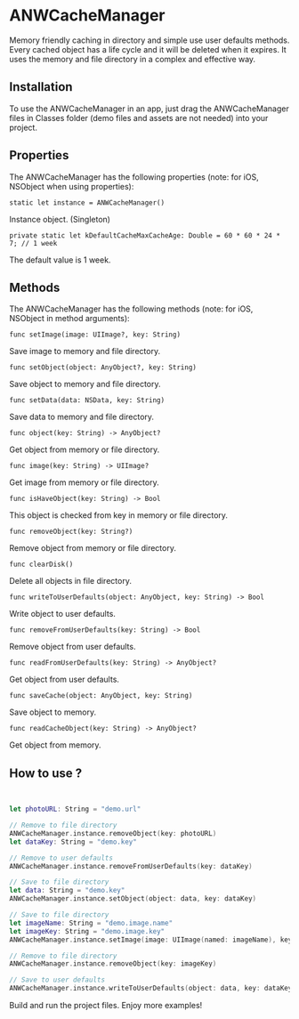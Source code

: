 # ANWCacheManager

Memory friendly caching in directory and simple use user defaults methods. Every cached object has a life cycle and it will be deleted when it expires. It uses the memory and file directory in a complex and effective way.


Installation
--------------

To use the ANWCacheManager in an app, just drag the ANWCacheManager files in Classes folder (demo files and assets are not needed) into your project.


Properties
--------------

The ANWCacheManager has the following properties (note: for iOS, NSObject when using properties):

    static let instance = ANWCacheManager()

Instance object. (Singleton)

    private static let kDefaultCacheMaxCacheAge: Double = 60 * 60 * 24 * 7; // 1 week

The default value is 1 week.


Methods
--------------

The ANWCacheManager has the following methods (note: for iOS, NSObject in method arguments):

    func setImage(image: UIImage?, key: String)

Save image to memory and file directory.

    func setObject(object: AnyObject?, key: String)

Save object to memory and file directory.

    func setData(data: NSData, key: String)

Save data to memory and file directory.

    func object(key: String) -> AnyObject?

Get object from memory or file directory.

    func image(key: String) -> UIImage?

Get image from memory or file directory.

    func isHaveObject(key: String) -> Bool

This object is checked from key in memory or file directory.

    func removeObject(key: String?)

Remove object from memory or file directory.

    func clearDisk()

Delete all objects in file directory.

    func writeToUserDefaults(object: AnyObject, key: String) -> Bool

Write object to user defaults.

    func removeFromUserDefaults(key: String) -> Bool

Remove object from user defaults.

    func readFromUserDefaults(key: String) -> AnyObject?

Get object from user defaults.

    func saveCache(object: AnyObject, key: String)

Save object to memory.

    func readCacheObject(key: String) -> AnyObject?

Get object from memory.


How to use ?
----------

```Swift


let photoURL: String = "demo.url"

// Remove to file directory
ANWCacheManager.instance.removeObject(key: photoURL)
let dataKey: String = "demo.key"

// Remove to user defaults
ANWCacheManager.instance.removeFromUserDefaults(key: dataKey)

// Save to file directory
let data: String = "demo.key"
ANWCacheManager.instance.setObject(object: data, key: dataKey)

// Save to file directory
let imageName: String = "demo.image.name"
let imageKey: String = "demo.image.key"
ANWCacheManager.instance.setImage(image: UIImage(named: imageName), key: imageKey)

// Remove to file directory
ANWCacheManager.instance.removeObject(key: imageKey)

// Save to user defaults
ANWCacheManager.instance.writeToUserDefaults(object: data, key: dataKey)


```

Build and run the project files. Enjoy more examples!
